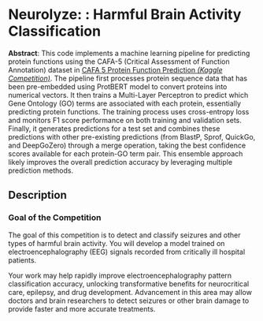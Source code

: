 # **Neurolyze**: : Harmful Brain Activity Classification

**Abstract**: This code implements a machine learning pipeline for predicting protein functions using the CAFA-5 (Critical Assessment of Function Annotation) dataset in [CAFA 5 Protein Function Prediction *(Kaggle Competition)*](https://www.kaggle.com/competitions/cafa-5-protein-function-prediction). The pipeline first processes protein sequence data that has been pre-embedded using ProtBERT model to convert proteins into numerical vectors. It then trains a Multi-Layer Perceptron to predict which Gene Ontology (GO) terms are associated with each protein, essentially predicting protein functions. The training process uses cross-entropy loss and monitors F1 score performance on both training and validation sets. Finally, it generates predictions for a test set and combines these predictions with other pre-existing predictions (from BlastP, Sprof, QuickGo, and DeepGoZero) through a merge operation, taking the best confidence scores available for each protein-GO term pair. This ensemble approach likely improves the overall prediction accuracy by leveraging multiple prediction methods.

## Description
### Goal of the Competition
The goal of this competition is to detect and classify seizures and other types of harmful brain activity. You will develop a model trained on electroencephalography (EEG) signals recorded from critically ill hospital patients.

Your work may help rapidly improve electroencephalography pattern classification accuracy, unlocking transformative benefits for neurocritical care, epilepsy, and drug development. Advancement in this area may allow doctors and brain researchers to detect seizures or other brain damage to provide faster and more accurate treatments.
